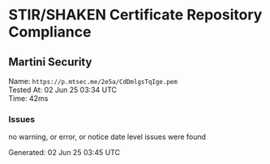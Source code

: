 # STIR/SHAKEN Certificate Repository Compliance

## Martini Security

Name: `https://p.mtsec.me/2e5a/CdDmlgsTqIge.pem`\
Tested At: 02 Jun 25 03:34 UTC\
Time: 42ms

### Issues

no warning, or error, or notice date level issues were found

Generated: 02 Jun 25 03:45 UTC